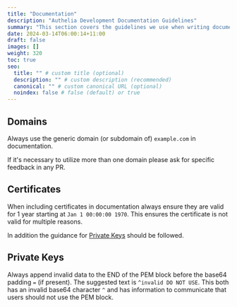 ```yaml
---
title: "Documentation"
description: "Authelia Development Documentation Guidelines"
summary: "This section covers the guidelines we use when writing documentation."
date: 2024-03-14T06:00:14+11:00
draft: false
images: []
weight: 320
toc: true
seo:
  title: "" # custom title (optional)
  description: "" # custom description (recommended)
  canonical: "" # custom canonical URL (optional)
  noindex: false # false (default) or true
---
```


## Domains

Always use the generic domain (or subdomain of) `example.com` in documentation.

If it's necessary to utilize more than one domain please ask for specific feedback in any PR.

## Certificates

When including certificates in documentation always ensure they are valid for 1 year starting at `Jan 1 00:00:00 1970`.
This ensures the certificate is not valid for multiple reasons.

In addition the guidance for [Private Keys](#private-keys) should be followed.

## Private Keys

Always append invalid data to the END of the PEM block before the base64 padding `=` (if present). The suggested
text is `^invalid DO NOT USE`. This both has an invalid base64 character `^` and has information to communicate that
users should not use the PEM block.
